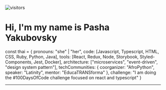 ![visitors](https://visitor-badge.glitch.me/badge?page_id=Pashafd&left_color=green&right_color=red)

# Hi, I'm my name is Pasha Yakubovsky

const thai = {
  pronouns: "she" | "her",
  code: [Javascript, Typescript, HTML, CSS, Ruby, Python, Java],
  tools: [React, Redux, Node, Storybook, Styled-Components, Jest, Docker],
  architecture: ["microservices", "event-driven", "design system pattern"],
  techCommunities: {
                        coorganizer: "AfroPython",
                        speaker: "Latinity",
                        mentor: "EducaTRANSforma"
                      },
 challenge: "I am doing the #100DaysOfCode challenge focused on react and typescript"
}


---
<!---
Pashafd/Pashafd is a ✨ special ✨ repository because its `README.md` (this file) appears on your GitHub profile.
You can click the Preview link to take a look at your changes.
--->
